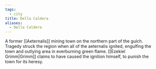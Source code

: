 ```yaml
---
tags:
  - city
title: Della Caldera
aliases:
  - Della Caldera
---
```


A former [[Aeternalis]] mining town on the northern part of the gulch. Tragedy struck the region when all of the aeternalis ignited, engulfing the town and outlying area in everburning green flame. [[Ezekiel Grimm|Grimm]] claims to have caused the ignition himself, to punish the town for its heresy.